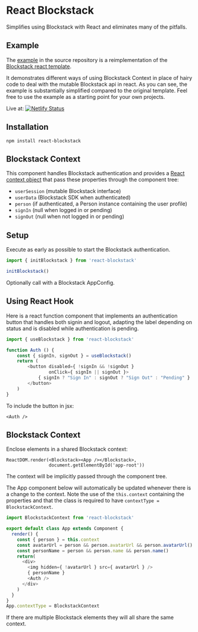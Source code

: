 # React Blockstack

Simplifies using Blockstack with React and eliminates many of the pitfalls.

## Example

The [example](https://github.com/njordhov/react-blockstack/tree/master/example)
in the source repository is a reimplementation of the
[Blockstack react template](https://github.com/blockstack/blockstack-app-generator).

It demonstrates different ways of using Blockstack Context in place of hairy
code to deal with the mutable Blockstack api in react. As you can see,
the example is substantially simplified compared to the original template.
Feel free to use the example as a starting point for your own projects.

Live at:
[![Netlify Status](https://api.netlify.com/api/v1/badges/4c1f3c5b-c184-4659-935a-c66065978127/deploy-status)](https://react-blockstack.netlify.com)

## Installation

    npm install react-blockstack

## Blockstack Context

This component handles Blockstack authentication and provides a
[React context object](https://reactjs.org/docs/context.html)
that pass these properties through the component tree:

* `userSession` (mutable Blockstack interface)
* `userData` (Blockstack SDK when authenticated)
* `person` (if authenticated, a Person instance containing the user profile)
* `signIn` (null when logged in or pending)
* `signOut` (null when not logged in or pending)

## Setup

Execute as early as possible to start the Blockstack authentication.

````javascript
import { initBlockstack } from 'react-blockstack'

initBlockstack()
````

Optionally call with a Blockstack AppConfig.

## Using React Hook

Here is a react function component that implements an authentication button
that handles both signin and logout, adapting the label depending on status and
is disabled while authentication is pending.

````javascript
import { useBlockstack } from 'react-blockstack'

function Auth () {
    const { signIn, signOut } = useBlockstack()
    return (
        <button disabled={ !signIn && !signOut }
                onClick={ signIn || signOut }>
            { signIn ? "Sign In" : signOut ? "Sign Out" : "Pending" }
        </button>
    )
}
````

To include the button in jsx:

    <Auth />

## Blockstack Context

Enclose elements in a shared Blockstack context:

    ReactDOM.render(<Blockstack><App /></Blockstack>,
                    document.getElementById('app-root'))

The context will be implicitly passed through the component tree.

The App component below will automatically be updated whenever there is a
change to the context.
Note the use of the `this.context` containing the properties and
that the class is required to have `contextType = BlockstackContext`.

````javascript
import BlockstackContext from 'react-blockstack'

export default class App extends Component {
  render() {
    const { person } = this.context
    const avatarUrl = person && person.avatarUrl && person.avatarUrl()
    const personName = person && person.name && person.name()
    return(
      <div>
        <img hidden={ !avatarUrl } src={ avatarUrl } />
        { personName }
        <Auth />
      </div>
    )
  }
}
App.contextType = BlockstackContext
````

If there are multiple Blockstack elements they will all share the same context.
